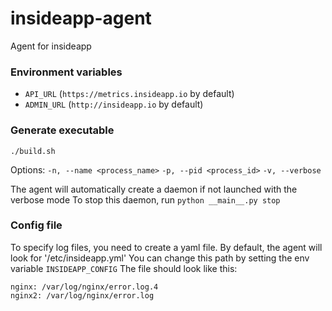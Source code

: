 # insideapp-agent
Agent for insideapp

### Environment variables
* `API_URL` (`https://metrics.insideapp.io` by default)
* `ADMIN_URL` (`http://insideapp.io` by default)

### Generate executable

`./build.sh`

Options:
`-n, --name <process_name>`
`-p, --pid <process_id>`
`-v, --verbose`

The agent will automatically create a daemon if not launched with the verbose mode
To stop this daemon, run `python __main__.py stop`

### Config file
To specify log files, you need to create a yaml file.
By default, the agent will look for '/etc/insideapp.yml'
You can change this path by setting the env variable `INSIDEAPP_CONFIG`
The file should look like this:

```
nginx: /var/log/nginx/error.log.4
nginx2: /var/log/nginx/error.log
```
